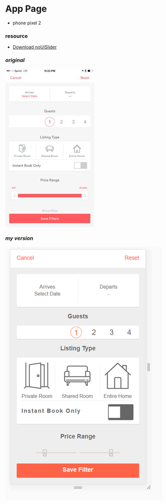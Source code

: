 # App Page
* phone pixel 2
### resource

* [Download noUiSlider](https://refreshless.com/nouislider/download/)

### *original*
![original image](https://github.com/lauraenria/App-page/blob/master/images/app%20page.jpeg?raw=true)

### *my version*

![mine image](https://github.com/lauraenria/App-page/blob/master/images/myVersionApp-firstCommit.png?raw=true)

